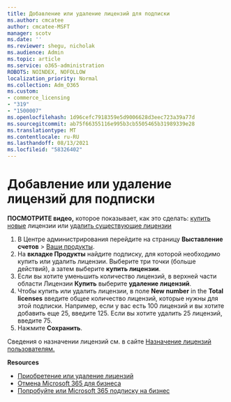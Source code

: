 ```yaml
---
title: Добавление или удаление лицензий для подписки
ms.author: cmcatee
author: cmcatee-MSFT
manager: scotv
ms.date: ''
ms.reviewer: shegu, nicholak
ms.audience: Admin
ms.topic: article
ms.service: o365-administration
ROBOTS: NOINDEX, NOFOLLOW
localization_priority: Normal
ms.collection: Adm_O365
ms.custom:
- commerce_licensing
- "319"
- "1500007"
ms.openlocfilehash: 1d96cefc7918359e5d9006628d3eec723a39a77d
ms.sourcegitcommit: ab75f66355116e995b3cb5505465b31989339e28
ms.translationtype: MT
ms.contentlocale: ru-RU
ms.lasthandoff: 08/13/2021
ms.locfileid: "58326402"
---
```

# <a name="add-or-remove-licenses-for-your-subscription"></a>Добавление или удаление лицензий для подписки

**ПОСМОТРИТЕ видео,** которое показывает, как это сделать: [купить новые](https://go.microsoft.com/fwlink/p/?linkid=2154857) лицензии или [удалить существующие лицензии](https://go.microsoft.com/fwlink/p/?linkid=2154938)

1. В Центре администрирования перейдите на страницу **Выставление счетов** > [Ваши продукты](https://go.microsoft.com/fwlink/p/?linkid=842054).
2. На **вкладке Продукты** найдите подписку, для которой необходимо купить или удалить лицензии. Выберите три точки (больше действий), а затем выберите **купить лицензии**.
3. Если вы хотите уменьшить количество лицензий, в верхней части области Лицензии **Купить** выберите **удаление лицензий**.
4. Чтобы купить или удалить лицензии, в поле **New number** in the **Total licenses** введите общее количество лицензий, которые нужны для этой подписки. Например, если у вас есть 100 лицензий и вы хотите добавить еще 25, введите 125. Если вы хотите удалить 25 лицензий, введите 75.
5. Нажмите **Сохранить**.

Сведения о назначении лицензий см. в сайте [Назначение лицензий пользователям.](https://docs.microsoft.com/microsoft-365/admin/manage/assign-licenses-to-users)

**Resources**
  
- [Приобретение или удаление лицензий](https://docs.microsoft.com/microsoft-365/commerce/licenses/buy-licenses)
- [Отмена Microsoft 365 для бизнеса](https://docs.microsoft.com/microsoft-365/commerce/subscriptions/cancel-your-subscription)
- [Попробуйте или Microsoft 365 подписку на бизнес](https://docs.microsoft.com/microsoft-365/commerce/try-or-buy-microsoft-365)
